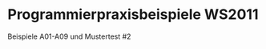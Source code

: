 Programmierpraxisbeispiele WS2011
=================================

Beispiele A01-A09 und Mustertest #2